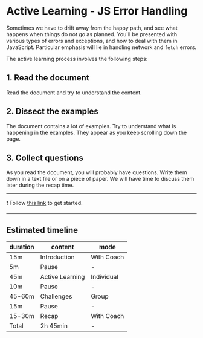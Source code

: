 # Active Learning - JS Error Handling

Sometimes we have to drift away from the happy path, and see what happens when things do not go as planned.
You'll be presented with various types of errors and exceptions, and how to deal with them in JavaScript.
Particular emphasis will lie in handling network and `fetch` errors.

The active learning process involves the following steps:

## 1. Read the document

Read the document and try to understand the content.

## 2. Dissect the examples

The document contains a lot of examples. Try to understand what is happening in the examples. They appear as you keep scrolling down the page.

## 3. Collect questions

As you read the document, you will probably have questions. Write them down in a text file or on a piece of paper. We will have time to discuss them later during the recap time.

---

❗️ Follow [this link](https://web-active-learning.vercel.app/documents/error-handling) to get started.

---

## Estimated timeline

| duration | content         | mode       |
|----------|-----------------|------------|
| 15m      | Introduction    | With Coach |
| 5m       | Pause           | -          |
| 45m      | Active Learning | Individual |
| 10m      | Pause           | -          |
| 45-60m   | Challenges      | Group      |
| 15m      | Pause           | -          |
| 15-30m   | Recap           | With Coach |
| Total    | 2h 45min        | -          |
